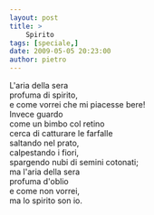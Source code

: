 ```yaml
---
layout: post
title: >
    Spirito
tags: [speciale,]
date: 2009-05-05 20:23:00
author: pietro
---
```

L'aria della sera<br/>profuma di spirito,<br/>e come vorrei che mi piacesse bere!<br/>Invece guardo<br/>come un bimbo col retino<br/>cerca di catturare le farfalle<br/>saltando nel prato,<br/>calpestando i fiori,<br/>spargendo nubi di semini cotonati;<br/>ma l'aria della sera<br/>profuma d'oblio<br/>e come non vorrei,<br/>ma lo spirito son io.
